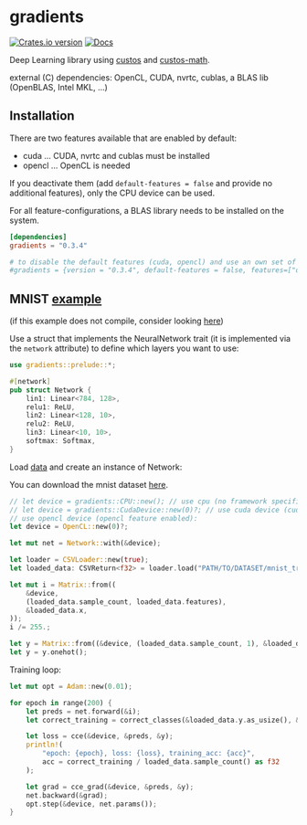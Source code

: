# gradients

[![Crates.io version](https://img.shields.io/crates/v/gradients.svg)](https://crates.io/crates/gradients)
[![Docs](https://docs.rs/gradients/badge.svg?version=0.3.4)](https://docs.rs/gradients/0.3.4/gradients/)

Deep Learning library using [custos] and [custos-math].

external (C) dependencies: OpenCL, CUDA, nvrtc, cublas, a BLAS lib (OpenBLAS, Intel MKL, ...)

[custos]: https://github.com/elftausend/custos
[custos-math]: https://github.com/elftausend/custos-math

## Installation

There are two features available that are enabled by default:
- cuda ... CUDA, nvrtc and cublas must be installed
- opencl ... OpenCL is needed

If you deactivate them (add `default-features = false` and provide no additional features), only the CPU device can be used.

For all feature-configurations, a BLAS library needs to be installed on the system.

```toml
[dependencies]
gradients = "0.3.4"

# to disable the default features (cuda, opencl) and use an own set of features:
#gradients = {version = "0.3.4", default-features = false, features=["opencl"]}
```

## MNIST [example] 

(if this example does not compile, consider looking [here](https://github.com/elftausend/gradients/blob/main/gradients/examples/mnist.rs))

[example]: https://github.com/elftausend/gradients/blob/main/gradients/examples/mnist.rs
Use a struct that implements the NeuralNetwork trait (it is implemented via the `network` attribute) to define which layers you want to use:

```rust
use gradients::prelude::*;

#[network]
pub struct Network {
    lin1: Linear<784, 128>,
    relu1: ReLU,
    lin2: Linear<128, 10>,
    relu2: ReLU,
    lin3: Linear<10, 10>,
    softmax: Softmax,
}
```
Load [data] and create an instance of Network:

You can download the mnist dataset [here](https://www.kaggle.com/datasets/oddrationale/mnist-in-csv).

[data]: https://www.kaggle.com/datasets/oddrationale/mnist-in-csv

```rust
// let device = gradients::CPU::new(); // use cpu (no framework specific features enabled):
// let device = gradients::CudaDevice::new(0)?; // use cuda device (cuda feature enabled):
// use opencl device (opencl feature enabled):
let device = OpenCL::new(0)?;

let mut net = Network::with(&device);

let loader = CSVLoader::new(true);
let loaded_data: CSVReturn<f32> = loader.load("PATH/TO/DATASET/mnist_train.csv")?;

let mut i = Matrix::from((
    &device,
    (loaded_data.sample_count, loaded_data.features),
    &loaded_data.x,
));
i /= 255.;

let y = Matrix::from((&device, (loaded_data.sample_count, 1), &loaded_data.y));
let y = y.onehot();
```

Training loop:

```rust
let mut opt = Adam::new(0.01);

for epoch in range(200) {
    let preds = net.forward(&i);
    let correct_training = correct_classes(&loaded_data.y.as_usize(), &preds) as f32;

    let loss = cce(&device, &preds, &y);
    println!(
        "epoch: {epoch}, loss: {loss}, training_acc: {acc}",
        acc = correct_training / loaded_data.sample_count() as f32
    );

    let grad = cce_grad(&device, &preds, &y);
    net.backward(&grad);
    opt.step(&device, net.params());
}
```

